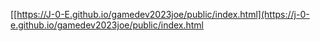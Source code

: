[[https://J-0-E.github.io/gamedev2023joe/public/index.html](https://j-0-e.github.io/gamedev2023joe/public/index.html
